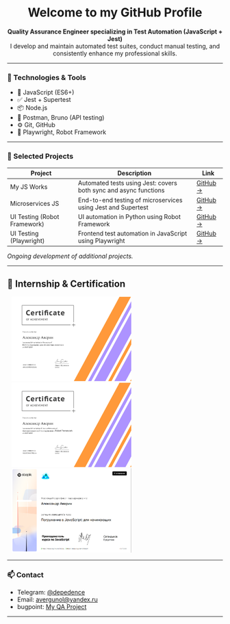 <h1 align="center">Welcome to my GitHub Profile</h1>

<p align="center">
  <b>Quality Assurance Engineer specializing in Test Automation (JavaScript + Jest)</b><br>
  I develop and maintain automated test suites, conduct manual testing, and consistently enhance my professional skills.
</p>

---

### 🧰 Technologies & Tools

- 📌 JavaScript (ES6+)
- ✅ Jest + Supertest
- 📦 Node.js
- 📄 Postman, Bruno (API testing)
- ⚙️ Git, GitHub
- 🧪 Playwright, Robot Framework

---

### 📂 Selected Projects

| Project                     | Description                                                         | Link                                                                       |
|----------------------------|---------------------------------------------------------------------|----------------------------------------------------------------------------|
| My JS Works                | Automated tests using Jest: covers both sync and async functions    | [GitHub →](https://github.com/depedence/my-js-works)                      |
| Microservices JS           | End-to-end testing of microservices using Jest and Supertest        | [GitHub →](https://github.com/depedence/microservices-js)                 |
| UI Testing (Robot Framework)| UI automation in Python using Robot Framework                      | [GitHub →](https://github.com/depedence/Portfolio)                        |
| UI Testing (Playwright)    | Frontend test automation in JavaScript using Playwright             | [GitHub →](https://github.com/depedence/UI-playwright)                    |

_Ongoing development of additional projects._

---

## 📜 Internship & Certification

<img src="/certificate-2.jpg" width="280px" hspace="10px" alt="Internship Completion Certificate">  <img src="/certificate-1.jpg" width="280px" hspace="10px" alt="Internship Completion Certificate">
<img src="/srtificate-3.png" width="280px" hspace="10px" alt="Internship Completion Certificate">

---

### 📫 Contact

- Telegram: [@depedence](https://t.me/depedence)
- Email: avergunol@yandex.ru
- bugpoint: [My QA Project](https://t.me/bugpointqa)

---
